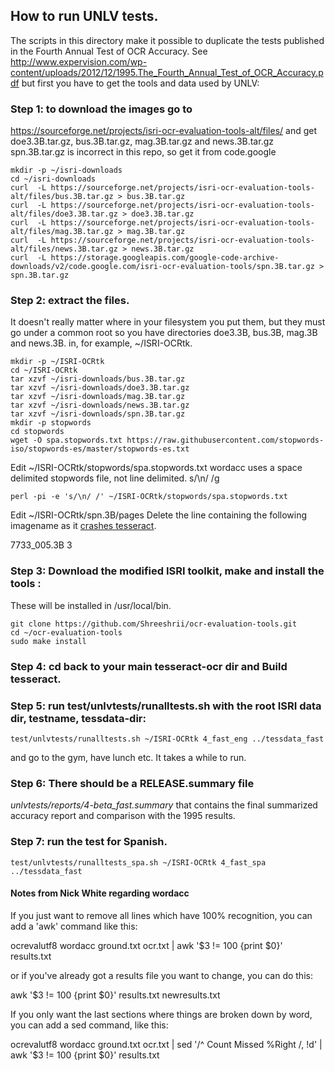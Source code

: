 ## How to run UNLV tests.

The scripts in this directory make it possible to duplicate the tests
published in the Fourth Annual Test of OCR Accuracy.
See http://www.expervision.com/wp-content/uploads/2012/12/1995.The_Fourth_Annual_Test_of_OCR_Accuracy.pdf
but first you have to get the tools and data used by  UNLV:

### Step 1: to download the images go to
https://sourceforge.net/projects/isri-ocr-evaluation-tools-alt/files/
and get doe3.3B.tar.gz, bus.3B.tar.gz, mag.3B.tar.gz and news.3B.tar.gz
spn.3B.tar.gz is incorrect in this repo, so get it from code.google

```
mkdir -p ~/isri-downloads
cd ~/isri-downloads
curl  -L https://sourceforge.net/projects/isri-ocr-evaluation-tools-alt/files/bus.3B.tar.gz > bus.3B.tar.gz
curl  -L https://sourceforge.net/projects/isri-ocr-evaluation-tools-alt/files/doe3.3B.tar.gz > doe3.3B.tar.gz
curl  -L https://sourceforge.net/projects/isri-ocr-evaluation-tools-alt/files/mag.3B.tar.gz > mag.3B.tar.gz
curl  -L https://sourceforge.net/projects/isri-ocr-evaluation-tools-alt/files/news.3B.tar.gz > news.3B.tar.gz
curl  -L https://storage.googleapis.com/google-code-archive-downloads/v2/code.google.com/isri-ocr-evaluation-tools/spn.3B.tar.gz > spn.3B.tar.gz
```

### Step 2: extract the files.
It doesn't really matter where
in your filesystem you put them, but they must go under a common
root so you have directories doe3.3B, bus.3B, mag.3B and news.3B. in, for example,
~/ISRI-OCRtk.

```
mkdir -p ~/ISRI-OCRtk
cd ~/ISRI-OCRtk
tar xzvf ~/isri-downloads/bus.3B.tar.gz
tar xzvf ~/isri-downloads/doe3.3B.tar.gz
tar xzvf ~/isri-downloads/mag.3B.tar.gz
tar xzvf ~/isri-downloads/news.3B.tar.gz
tar xzvf ~/isri-downloads/spn.3B.tar.gz
mkdir -p stopwords
cd stopwords
wget -O spa.stopwords.txt https://raw.githubusercontent.com/stopwords-iso/stopwords-es/master/stopwords-es.txt
```
Edit ~/ISRI-OCRtk/stopwords/spa.stopwords.txt
wordacc uses a space delimited stopwords file, not line delimited.
s/\n/ /g
```
perl -pi -e 's/\n/ /' ~/ISRI-OCRtk/stopwords/spa.stopwords.txt
```

Edit ~/ISRI-OCRtk/spn.3B/pages
Delete the line containing the following imagename as it [crashes tesseract](https://github.com/tesseract-ocr/tesseract/issues/1647#issuecomment-395954717).

7733_005.3B 3

### Step 3: Download the modified ISRI toolkit, make and install the tools :
These will be installed in /usr/local/bin.

```
git clone https://github.com/Shreeshrii/ocr-evaluation-tools.git
cd ~/ocr-evaluation-tools
sudo make install
```

### Step 4: cd back to your main tesseract-ocr dir and Build tesseract.

### Step 5: run test/unlvtests/runalltests.sh with the root ISRI data dir, testname, tessdata-dir:

```
test/unlvtests/runalltests.sh ~/ISRI-OCRtk 4_fast_eng ../tessdata_fast
```
and go to the gym, have lunch etc. It takes a while to run.

### Step 6: There should be a RELEASE.summary file
*unlvtests/reports/4-beta_fast.summary* that contains the final summarized accuracy
report and comparison with the 1995 results.

### Step 7: run the test for Spanish.

```
test/unlvtests/runalltests_spa.sh ~/ISRI-OCRtk 4_fast_spa ../tessdata_fast
```

#### Notes from Nick White regarding wordacc

If you just want to remove all lines which have 100% recognition,
you can add a 'awk' command like this:

ocrevalutf8 wordacc ground.txt ocr.txt | awk '$3 != 100 {print $0}'
results.txt

or if you've already got a results file you want to change, you can do this:

awk '$3 != 100 {print $0}'  results.txt  newresults.txt

If you only want the last sections where things are broken down by
word, you can add a sed command, like this:

ocrevalutf8 wordacc ground.txt ocr.txt | sed '/^   Count   Missed %Right   $/,$
!d' | awk '$3 != 100 {print $0}'  results.txt
